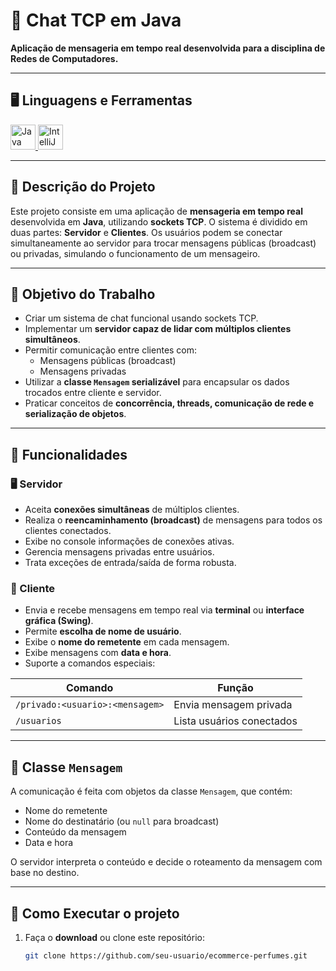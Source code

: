 # 💬 Chat TCP em Java  
**Aplicação de mensageria em tempo real desenvolvida para a disciplina de Redes de Computadores.**

---

<h2 align="left">🖥️ Linguagens e Ferramentas</h2>
<p align="left">
    <a href="https://www.java.com" target="_blank" rel="noreferrer">
        <img src="https://cdn.jsdelivr.net/gh/devicons/devicon/icons/java/java-original.svg" alt="Java" width="40" height="40"/>
    </a>
    <a href="https://docs.oracle.com/en/java/" target="_blank" rel="noreferrer">
        <img src="https://cdn.jsdelivr.net/gh/devicons/devicon/icons/intellij/intellij-original.svg" alt="IntelliJ IDEA" width="40" height="40"/>
    </a>
</p>

---

## 📌 Descrição do Projeto

Este projeto consiste em uma aplicação de **mensageria em tempo real** desenvolvida em **Java**, utilizando **sockets TCP**. O sistema é dividido em duas partes: **Servidor** e **Clientes**. Os usuários podem se conectar simultaneamente ao servidor para trocar mensagens públicas (broadcast) ou privadas, simulando o funcionamento de um mensageiro.

---

## 🎯 Objetivo do Trabalho

- Criar um sistema de chat funcional usando sockets TCP.  
- Implementar um **servidor capaz de lidar com múltiplos clientes simultâneos**.  
- Permitir comunicação entre clientes com:
  - Mensagens públicas (broadcast)  
  - Mensagens privadas  
- Utilizar a **classe `Mensagem` serializável** para encapsular os dados trocados entre cliente e servidor.  
- Praticar conceitos de **concorrência, threads, comunicação de rede e serialização de objetos**.

---

## 🚀 Funcionalidades

### 🖥️ Servidor
- Aceita **conexões simultâneas** de múltiplos clientes.  
- Realiza o **reencaminhamento (broadcast)** de mensagens para todos os clientes conectados.  
- Exibe no console informações de conexões ativas.  
- Gerencia mensagens privadas entre usuários.  
- Trata exceções de entrada/saída de forma robusta.  

### 👤 Cliente
- Envia e recebe mensagens em tempo real via **terminal** ou **interface gráfica (Swing)**.  
- Permite **escolha de nome de usuário**.  
- Exibe o **nome do remetente** em cada mensagem.  
- Exibe mensagens com **data e hora**.  
- Suporte a comandos especiais:

| Comando | Função |
|--------|--------|
| `/privado:<usuario>:<mensagem>` | Envia mensagem privada |
| `/usuarios` | Lista usuários conectados |

---

## 🧱 Classe `Mensagem`

A comunicação é feita com objetos da classe `Mensagem`, que contém:
- Nome do remetente  
- Nome do destinatário (ou `null` para broadcast)  
- Conteúdo da mensagem  
- Data e hora  

O servidor interpreta o conteúdo e decide o roteamento da mensagem com base no destino.

---

## 📌 Como Executar o projeto
1. Faça o **download** ou clone este repositório:  
   ```sh
   git clone https://github.com/seu-usuario/ecommerce-perfumes.git

